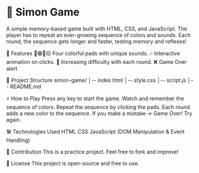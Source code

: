 # 🎵 Simon Game

A simple memory-based game built with HTML, CSS, and JavaScript.
The player has to repeat an ever-growing sequence of colors and sounds. Each round, the sequence gets longer and faster, testing memory and reflexes!

🚀 Features
🔴🟢🔵🟡 Four colorful pads with unique sounds.
🎶 Interactive  animation on clicks.
🧠 Increasing difficulty with each round.
❌ Game Over alert 

📂 Project Structure
simon-game/
│-- index.html
│-- style.css
│-- script.js
│-- README.md

⚡ How to Play
Press any key to start the game.
Watch and remember the sequence of colors.
Repeat the sequence by clicking the pads.
Each round adds a new color to the sequence.
If you make a mistake → Game Over! Try again.

🛠️ Technologies Used
HTML
CSS
JavaScript (DOM Manipulation & Event Handling)



🤝 Contribution
This is a practice project. Feel free to fork and improve!

📜 License
This project is open-source and free to use.